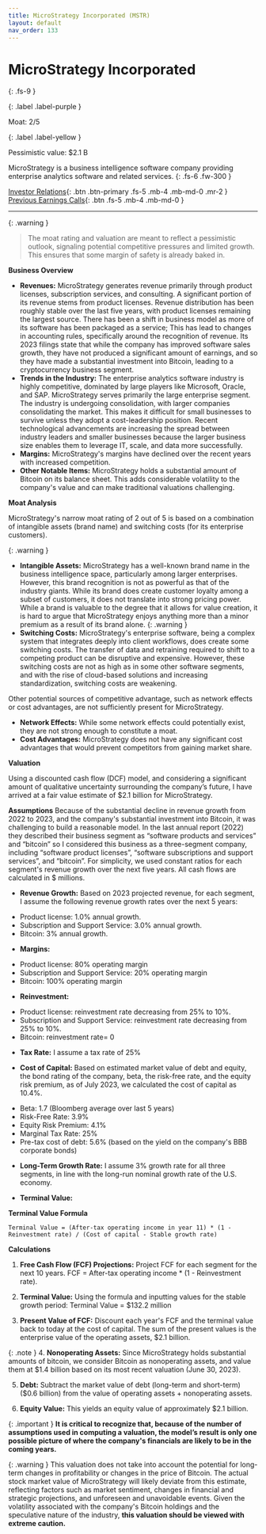 ```yaml
---
title: MicroStrategy Incorporated (MSTR)
layout: default
nav_order: 133
---
```


# MicroStrategy Incorporated
{: .fs-9 }

{: .label .label-purple }

Moat: 2/5

{: .label .label-yellow }

Pessimistic value: $2.1 B

MicroStrategy is a business intelligence software company providing enterprise analytics software and related services.
{: .fs-6 .fw-300 }

[Investor Relations](https://www.google.com/search?q=MSTR+investor+relations){: .btn .btn-primary .fs-5 .mb-4 .mb-md-0 .mr-2 }
[Previous Earnings Calls](https://discountingcashflows.com/company/MSTR/transcripts/){: .btn .fs-5 .mb-4 .mb-md-0 }

---

{: .warning } 
>The moat rating and valuation are meant to reflect a pessimistic outlook, signaling potential competitive pressures and limited growth. This ensures that some margin of safety is already baked in.


**Business Overview**

* **Revenues:** MicroStrategy generates revenue primarily through product licenses, subscription services, and consulting.  A significant portion of its revenue stems from product licenses. Revenue distribution has been roughly stable over the last five years, with product licenses remaining the largest source. There has been a shift in business model as more of its software has been packaged as a service; This has lead to changes in accounting rules, specifically around the recognition of revenue. Its 2023 filings state that while the company has improved software sales growth, they have not produced a significant amount of earnings, and so they have made a substantial investment into Bitcoin, leading to a cryptocurrency business segment. 
* **Trends in the Industry:** The enterprise analytics software industry is highly competitive, dominated by large players like Microsoft, Oracle, and SAP.  MicroStrategy serves primarily the large enterprise segment. The industry is undergoing consolidation, with larger companies consolidating the market. This makes it difficult for small businesses to survive unless they adopt a cost-leadership position. Recent technological advancements are increasing the spread between industry leaders and smaller businesses because the larger business size enables them to leverage IT, scale, and data more successfully.
* **Margins:** MicroStrategy's margins have declined over the recent years with increased competition.
* **Other Notable Items:** MicroStrategy holds a substantial amount of Bitcoin on its balance sheet. This adds considerable volatility to the company's value and can make traditional valuations challenging.

**Moat Analysis**

MicroStrategy's narrow moat rating of 2 out of 5 is based on a combination of intangible assets (brand name) and switching costs (for its enterprise customers).

{: .warning }
* **Intangible Assets:** MicroStrategy has a well-known brand name in the business intelligence space, particularly among larger enterprises.  However, this brand recognition is not as powerful as that of the industry giants.  While its brand does create customer loyalty among a subset of customers, it does not translate into strong pricing power.  While a brand is valuable to the degree that it allows for value creation, it is hard to argue that MicroStrategy enjoys anything more than a minor premium as a result of its brand alone.
{: .warning }
* **Switching Costs:**  MicroStrategy's enterprise software, being a complex system that integrates deeply into client workflows, does create some switching costs. The transfer of data and retraining required to shift to a competing product can be disruptive and expensive.  However, these switching costs are not as high as in some other software segments, and with the rise of cloud-based solutions and increasing standardization, switching costs are weakening.

Other potential sources of competitive advantage, such as network effects or cost advantages, are not sufficiently present for MicroStrategy. 

* **Network Effects:**  While some network effects could potentially exist, they are not strong enough to constitute a moat.
* **Cost Advantages:** MicroStrategy does not have any significant cost advantages that would prevent competitors from gaining market share.


**Valuation**

Using a discounted cash flow (DCF) model, and considering a significant amount of qualitative uncertainty surrounding the company’s future, I have arrived at a fair value estimate of $2.1 billion for MicroStrategy.


**Assumptions**
Because of the substantial decline in revenue growth from 2022 to 2023, and the company's substantial investment into Bitcoin, it was challenging to build a reasonable model. In the last annual report (2022) they described their business segment as “software products and services” and “bitcoin” so I considered this business as a three-segment company, including “software product licenses”, “software subscriptions and support services”, and “bitcoin”. For simplicity, we used constant ratios for each segment's revenue growth over the next five years. All cash flows are calculated in $ millions.
<br/>

* **Revenue Growth:** Based on 2023 projected revenue, for each segment, I assume the following revenue growth rates over the next 5 years:
-  Product license: 1.0% annual growth.
-  Subscription and Support Service: 3.0% annual growth.
- Bitcoin: 3% annual growth.

* **Margins:**
- Product license: 80% operating margin
- Subscription and Support Service: 20% operating margin
- Bitcoin: 100% operating margin

* **Reinvestment:**
- Product license: reinvestment rate decreasing from 25% to 10%.
- Subscription and Support Service: reinvestment rate decreasing from 25% to 10%.
- Bitcoin: reinvestment rate= 0

* **Tax Rate:** I assume a tax rate of 25%


* **Cost of Capital:** Based on estimated market value of debt and equity, the bond rating of the company, beta, the risk-free rate, and the equity risk premium, as of July 2023, we calculated the cost of capital as 10.4%.
- Beta: 1.7 (Bloomberg average over last 5 years)
- Risk-Free Rate: 3.9%
- Equity Risk Premium: 4.1%
- Marginal Tax Rate: 25%
- Pre-tax cost of debt: 5.6% (based on the yield on the company's BBB corporate bonds)

* **Long-Term Growth Rate:** I assume 3% growth rate for all three segments, in line with the long-run nominal growth rate of the U.S. economy.

* **Terminal Value:**

**Terminal Value Formula**

```
Terminal Value = (After-tax operating income in year 11) * (1 - Reinvestment rate) / (Cost of capital - Stable growth rate)
```


**Calculations**

1. **Free Cash Flow (FCF) Projections:** Project FCF for each segment for the next 10 years. FCF = After-tax operating income * (1 - Reinvestment rate).


2. **Terminal Value:**  Using the formula and inputting values for the stable growth period: Terminal Value = $132.2 million


3. **Present Value of FCF:** Discount each year's FCF and the terminal value back to today at the cost of capital. The sum of the present values is the enterprise value of the operating assets, $2.1 billion.


{: .note }
4. **Nonoperating Assets:** Since MicroStrategy holds substantial amounts of bitcoin, we consider Bitcoin as nonoperating assets, and value them at $1.4 billion based on its most recent valuation (June 30, 2023).


5. **Debt:** Subtract the market value of debt (long-term and short-term)  ($0.6 billion) from the value of operating assets + nonoperating assets.


6. **Equity Value:** This yields an equity value of approximately $2.1 billion.


{: .important }
**It is critical to recognize that, because of the number of assumptions used in computing a valuation, the model’s result is only one possible picture of where the company's financials are likely to be in the coming years.**



{: .warning }
This valuation does not take into account the potential for long-term changes in profitability or changes in the price of Bitcoin. The actual stock market value of MicroStrategy will likely deviate from this estimate, reflecting factors such as market sentiment, changes in financial and strategic projections, and unforeseen and unavoidable events.  Given the volatility associated with the company's Bitcoin holdings and the speculative nature of the industry, **this valuation should be viewed with extreme caution.**
